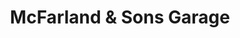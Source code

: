 ---
title: "McFarland & Sons Garage"
url: /lehighton/mcfarland-und-sons-garage/
shop: Autowerkstatt
---